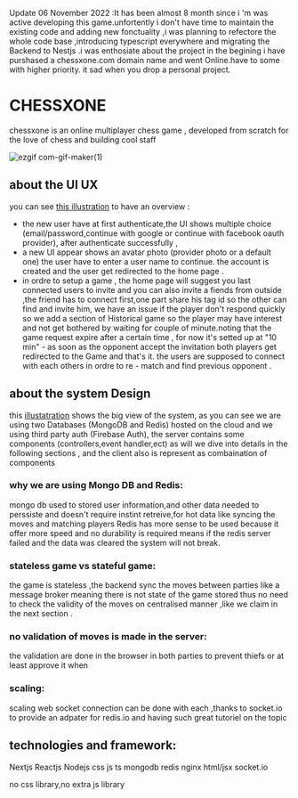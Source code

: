 Update 06 November 2022 :It has been almost 8 month since i 'm was active developing this game.unfortently i don't have time to maintain the existing code and adding new fonctuality ,i was planning to refectore the whole code base ,introducing typescript everywhere and migrating the Backend to Nestjs 
.i was enthosiate about the project in the begining i have purshased a chessxone.com domain name and went Online.have to some with higher priority.
it sad when you drop a personal project.

# CHESSXONE
chessxone is an online multiplayer chess game , developed from scratch for the love of chess and building cool staff

![ezgif com-gif-maker(1)](https://user-images.githubusercontent.com/63568455/169714620-de25bd97-2100-49f5-9f0f-e8dd66a9df11.gif)


## about the UI UX
you can see [this illustration](https://drive.google.com/file/d/1n-9JAr8VObJbvP-bBwWYDiXLxR3egZxs/view?usp=sharing) to have an overview :

- the new user have at first authenticate,the UI shows multiple choice (email/password,continue with google or continue with facebook oauth provider), after authenticate successfully ,
- a new UI appear shows an avatar photo (provider photo or a default one) the user have to enter a user name to continue. the account is created and the user get redirected to the home page .
- in ordre to setup a game , the home page will suggest you last connected users to invite and  you can also invite a fiends from outside ,the friend has to connect first,one part share his tag id so the other can find and invite him, we have an issue if the player don't respond quickly so we add a section of Historical game so the player may have interest and not get bothered by waiting for couple of minute.noting that the game request expire after a certain time , for now it's setted up at "10 min" - as soon as the opponent accept the invitation both players get redirected to the Game and that's it. the users are supposed to connect with each others in ordre to re - match and find previous opponent .



















## about the system Design

this [illustatration](https://drive.google.com/file/d/1piTuOTnQCJMVAigSiyOQVNoRRPoj2Hbx/view?usp=sharing) shows the big view of the system, as you can see we are using two Databases (MongoDB and Redis) hosted  on the cloud and we using third party auth (Firebase Auth), the server contains some components (controllers,event handler,ect) as will we dive into details in the following sections , and the client also is represent as combaination of components

### why we are using Mongo DB and Redis:
mongo db used to stored user information,and other data needed to perssiste and doesn't require instint retreive,for hot data like  syncing the moves and matching players Redis has more sense to be used because it offer more speed and no durability is required means if the redis server failed and the data was cleared the system will not break.  
### stateless game vs stateful game:
the game is stateless ,the backend sync the moves between parties like a message broker meaning there is not state of the game stored thus no need to check the validity of the moves on centralised manner ,like we claim in the  next section .
### no validation of moves is made in the server:
the validation are done in the browser in both parties to prevent thiefs or at least approve it when 
### scaling:
scaling web socket connection can be done with each ,thanks to socket.io to provide an adpater for redis.io and having such great tutoriel on the topic
## technologies and framework:
Nextjs Reactjs Nodejs css js ts mongodb redis nginx html/jsx socket.io  

no css library,no extra js library

